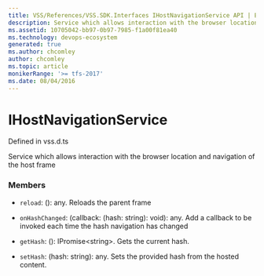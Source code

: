 ```yaml
---
title: VSS/References/VSS.SDK.Interfaces IHostNavigationService API | Extensions for Azure DevOps Services
description: Service which allows interaction with the browser location and navigation of the host frame
ms.assetid: 10705042-bb97-0b97-7985-f1a00f81ea40
ms.technology: devops-ecosystem
generated: true
ms.author: chcomley
author: chcomley
ms.topic: article
monikerRange: '>= tfs-2017'
ms.date: 08/04/2016
---
```


# IHostNavigationService

Defined in vss.d.ts


Service which allows interaction with the browser location and navigation of the host frame 

### Members

* `reload`: (): any. Reloads the parent frame

* `onHashChanged`: (callback: (hash: string): void): any. Add a callback to be invoked each time the hash navigation has changed

* `getHash`: (): IPromise&lt;string&gt;. Gets the current hash.

* `setHash`: (hash: string): any. Sets the provided hash from the hosted content.

